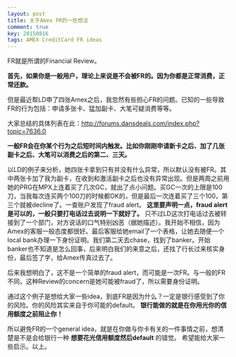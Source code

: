 ```yaml
---
layout: post
title: 关于Amex FR的一些想法
comment: true
key: 20150816
tags: AMEX CreditCard FR ideas
---
```


FR就是所谓的Financial Review。

**首先，如果你是一般用户，理论上来说是不会被FR的。因为你都是正常消费，正常还款。**

但是最近帮LD申了四张Amex之后，我忽然有些担心FR的问题。已知的一些导致FR的行为包括：申请多张卡、猛加副卡、大笔可疑消费等等。

大家总结的具体列表在此：http://forums.dansdeals.com/index.php?topic=7636.0


**一般FR会在你某个行为之后短时间内触发。比如你刚刚申请新卡之后、加了几张副卡之后、大笔可以消费之后的第二、三天。**

以LD的例子来分析，她四张卡拿到只有并没有什么异常，所以默认没有被FR。其中两张卡加了我为副卡，在收到和激活副卡之后也没有异常出现。但是两周之前用她的PRG在MPX上连着买了几次GC，就出了点小问题。买GC一次的上限是100刀，当我每次连买两个100刀的时候都OK的，但是最后一次连着买了三个100，第三个就被decline了。一查账户发现了fraud alert。
**这里要声明一点，fraud alert是可以的，一般只要打电话过去说明一下就好了。**
只不过LD这次打电话过去被转接到了一个部门，对方说话的口气特别凶恶（据她描述）。我开始不相信，因为Amex的客服一般态度都很好。最后客服给她email了一个表格，让她去随便一个local bank办理一下身份证明。我们第二天去chase，找到了banker。开始banker也不知道是怎么回事，后来明白我们的来意之后，还找了行长过来核实身份，最后签了字，给Amex传真过去了。

后来我想明白了，这不是一个简单的fraud alert，而可能是一次FR。与一般的FR不同，这种Review的concern是她可能被fraud了，所以需要身份证明。

通过这个例子是想给大家一些idea，到底FR是因为什么？一定是银行感受到了你的风险。你的风险其实来自于你可能的default。
**银行能做的就是在你用光你的信用额度之前阻止你！**


所以避免FR的一个general idea，就是在你做与你卡有关的一件事情之前，想清楚是不是会给银行一种
**想要花光信用额度然后default**
的错觉。
希望能给大家一些启示。以上。
